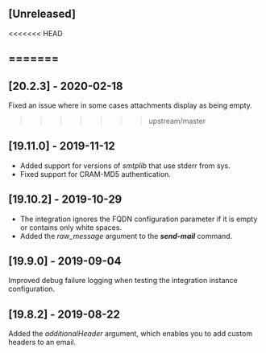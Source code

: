 ## [Unreleased]
<<<<<<< HEAD

=======
-

## [20.2.3] - 2020-02-18
Fixed an issue where in some cases attachments display as being empty.
>>>>>>> upstream/master

## [19.11.0] - 2019-11-12
 - Added support for versions of *smtplib* that use stderr from sys.
 - Fixed support for CRAM-MD5 authentication.


## [19.10.2] - 2019-10-29
  - The integration ignores the FQDN configuration parameter if it is empty or contains only white spaces.
  - Added the *raw_message* argument to the ***send-mail*** command.

## [19.9.0] - 2019-09-04
Improved debug failure logging when testing the integration instance configuration.

## [19.8.2] - 2019-08-22
Added the *additionalHeader* argument, which enables you to add custom headers to an email.
